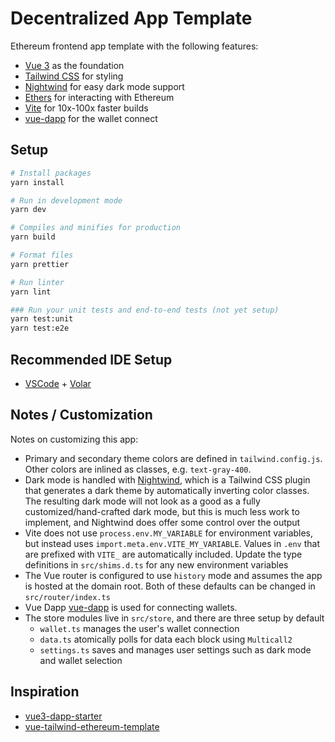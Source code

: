 # Decentralized App Template

Ethereum frontend app template with the following features:

- [Vue 3](https://v3.vuejs.org/) as the foundation
- [Tailwind CSS](https://tailwindcss.com) for styling
- [Nightwind](https://github.com/jjranalli/nightwind) for easy dark mode support
- [Ethers](https://docs.ethers.io/v5/single-page/) for interacting with Ethereum
- [Vite](https://vitejs.dev/) for 10x-100x faster builds
- [vue-dapp](https://github.com/chnejohnson/vue-dapp) for the wallet connect

## Setup

```sh
# Install packages
yarn install

# Run in development mode
yarn dev

# Compiles and minifies for production
yarn build

# Format files
yarn prettier

# Run linter
yarn lint

### Run your unit tests and end-to-end tests (not yet setup)
yarn test:unit
yarn test:e2e
```

## Recommended IDE Setup

- [VSCode](https://code.visualstudio.com/) + [Volar](https://marketplace.visualstudio.com/items?itemName=johnsoncodehk.volar)

## Notes / Customization

Notes on customizing this app:

- Primary and secondary theme colors are defined in `tailwind.config.js`. Other colors are inlined as classes, e.g. `text-gray-400`.
- Dark mode is handled with [Nightwind](https://github.com/jjranalli/nightwind), which is a Tailwind CSS plugin that generates a dark theme by automatically inverting color classes. The resulting dark mode will not look as a good as a fully customized/hand-crafted dark mode, but this is much less work to implement, and Nightwind does offer some control over the output
- Vite does not use `process.env.MY_VARIABLE` for environment variables, but instead uses `import.meta.env.VITE_MY_VARIABLE`. Values in `.env` that are prefixed with `VITE_` are automatically included. Update the type definitions in `src/shims.d.ts` for any new environment variables
- The Vue router is configured to use `history` mode and assumes the app is hosted at the domain root. Both of these defaults can be changed in `src/router/index.ts`
- Vue Dapp [vue-dapp](https://github.com/chnejohnson/vue-dapp) is used for connecting wallets.
- The store modules live in `src/store`, and there are three setup by default
  - `wallet.ts` manages the user's wallet connection
  - `data.ts` atomically polls for data each block using `Multicall2`
  - `settings.ts` saves and manages user settings such as dark mode and wallet selection


## Inspiration

- [vue3-dapp-starter](https://github.com/chnejohnson/vue3-dapp-starter)
- [vue-tailwind-ethereum-template](https://github.com/ScopeLift/vue-tailwind-ethereum-template)